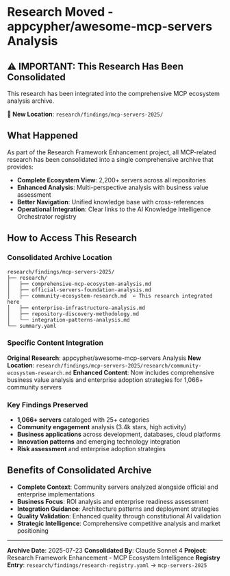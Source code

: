 # Research Moved - appcypher/awesome-mcp-servers Analysis

## ⚠️ IMPORTANT: This Research Has Been Consolidated

This research has been integrated into the comprehensive MCP ecosystem analysis archive.

**🔗 New Location**: `research/findings/mcp-servers-2025/`

## What Happened

As part of the Research Framework Enhancement project, all MCP-related research has been consolidated into a single comprehensive archive that provides:

- **Complete Ecosystem View**: 2,200+ servers across all repositories
- **Enhanced Analysis**: Multi-perspective analysis with business value assessment
- **Better Navigation**: Unified knowledge base with cross-references
- **Operational Integration**: Clear links to the AI Knowledge Intelligence Orchestrator registry

## How to Access This Research

### Consolidated Archive Location
```
research/findings/mcp-servers-2025/
├── research/
│   ├── comprehensive-mcp-ecosystem-analysis.md
│   ├── official-servers-foundation-analysis.md
│   ├── community-ecosystem-research.md  ← This research integrated here
│   ├── enterprise-infrastructure-analysis.md
│   ├── repository-discovery-methodology.md
│   └── integration-patterns-analysis.md
└── summary.yaml
```

### Specific Content Integration

**Original Research**: appcypher/awesome-mcp-servers Analysis
**New Location**: `research/findings/mcp-servers-2025/research/community-ecosystem-research.md`
**Enhanced Content**: Now includes comprehensive business value analysis and enterprise adoption strategies for 1,066+ community servers

### Key Findings Preserved

- **1,066+ servers** cataloged with 25+ categories
- **Community engagement** analysis (3.4k stars, high activity)
- **Business applications** across development, databases, cloud platforms
- **Innovation patterns** and emerging technology integration
- **Risk assessment** and enterprise adoption strategies

## Benefits of Consolidated Archive

- **Complete Context**: Community servers analyzed alongside official and enterprise implementations
- **Business Focus**: ROI analysis and enterprise readiness assessment
- **Integration Guidance**: Architecture patterns and deployment strategies
- **Quality Validation**: Enhanced quality through constitutional AI validation
- **Strategic Intelligence**: Comprehensive competitive analysis and market positioning

---

**Archive Date**: 2025-07-23
**Consolidated By**: Claude Sonnet 4
**Project**: Research Framework Enhancement - MCP Ecosystem Intelligence
**Registry Entry**: `research/findings/research-registry.yaml` → `mcp-servers-2025`